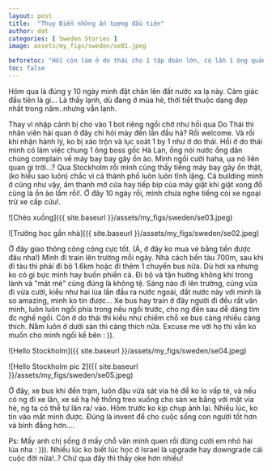 ```yaml
---
layout: post
title:  "Thụy Điển những ấn tượng đầu tiên"
author: dat
categories: [ Sweden Stories ]
image: assets/my_figs/sweden/se01.jpeg

beforetoc: "Hồi còn làm ở do thái cho 1 tập đoàn lớn, có lần 1 ông quản lý cấp cao dở chứng xin nghỉ việc. Mọi người lao nhao lên phải làm sao?"
toc: false
---
```


Hôm qua là đúng y 10 ngày mình đặt chân lên đất nước xa lạ này. Cảm giác đầu tiên là gì... Là thấy lạnh, dù đang ở mùa hè, thời tiết thuộc dạng đẹp nhất trong năm..nhưng vẫn lạnh.

Thay vì nhập cảnh bị cho vào 1 bot riêng ngồi chờ như hồi qua Do Thái thì nhân viên hải quan ở đây chỉ hỏi mày đến lần đầu hả? Rồi welcome. Và rồi khi nhận hành lý, ko bị xáo trộn và lục soát 1 by 1 như ở do thái.
Hồi ở do thái mình có làm việc chung 1 ông boss gốc Hà Lan, ổng nói nước ổng dân chúng complain về máy bay bay gây ồn ào. Mình ngồi cười haha, ụa nó liên quan gì trời...? Qua Stockholm rồi mình cũng thấy tiếng máy bay gây ồn thật, (ko hiểu sao luôn) chắc vì cả thành phố luôn luôn tĩnh lặng. Cả building mình ở cũng như vậy, âm thanh mở cửa hay tiếp bip của máy giặt khi giặt xong đồ cũng là ồn ào lắm rồi!. Ở đây 10 ngày rồi, mình chưa nghe tiếng còi xe ngoại trừ xe cấp cứu!.

![Chèo xuồng]({{ site.baseurl }}/assets/my_figs/sweden/se03.jpeg)

![Trường học gần nhà]({{ site.baseurl }}/assets/my_figs/sweden/se02.jpeg)


Ở đây giao thông công cộng cực tốt. (À, ở đây ko mua vé bằng tiền được đâu nha!) Mình đi train lên trường mỗi ngày. Nhà cách bến tàu 700m, sau khi đi tàu thì phải đi bộ 1.6km hoặc đi thêm 1 chuyến bus nữa. Dù hơi xa nhưng ko có gì bực mình hay buồn phiền cả. Đi bộ và tận hưởng không khí trong lành và "mát mẻ" cũng đúng là không tệ. Sáng nào đi lên trường, cũng vừa đi vừa cười,  kiểu như hai lúa lần đầu ra nước ngoài,  đất nước này với mình là so amazing, mình ko tin được... 
Xe bus hay train ở đây người đi đều rất văn minh, luôn luôn ngồi phía trong nếu ngồi trước, cho ng đến sau dễ dàng tìm đc nghế ngồi. Còn ở do thái thì kiểu như chiếm chỗ xe bus càng nhiều càng thích. Nằm luôn ở dưới sàn thì càng thích nữa. Excuse me với họ thì vẫn ko muốn cho mình ngồi kế  bên : )). 

![Hello Stockholm]({{ site.baseurl }}/assets/my_figs/sweden/se04.jpeg)

![Hello Stockholm pic 2]({{ site.baseurl }}/assets/my_figs/sweden/se05.jpeg)

Ở đây, xe bus khi đến trạm, luôn đậu vừa sát vỉa hè để ko lo vấp té, và nếu có ng đi xe lăn, xe sẽ hạ hệ thống treo xuống cho sàn xe bằng với mặt vỉa hè, ng ta có thể tự lăn ra/ vào. Hôm trước ko kịp chụp ảnh lại. Nhiều lúc, ko tin vào mắt mình được. 
Đúng là invent để cho cuộc sống con người tốt hơn và bình đẳng hơn....

Ps: Mấy anh chị sống ở mấy chỗ văn minh quen rồi đừng cười em nhỏ hai lúa nha : ))). Nhiều lúc ko biết lúc học ở Israel là upgrade hay downgrade cái cuộc đời nữa!..? Chứ qua đây thì thấy oke hơn nhiều!

